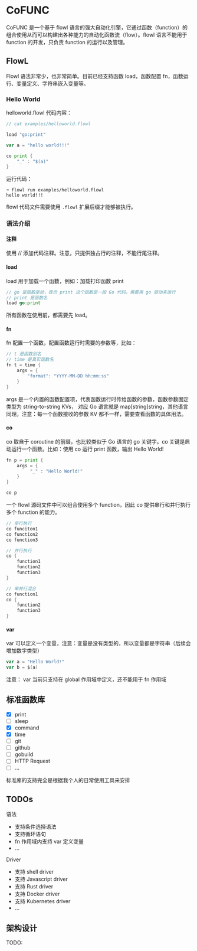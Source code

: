 # CoFUNC
CoFUNC 是一个基于 flowl 语言的强大自动化引擎，它通过函数（function）的组合使用从而可以构建出各种能力的自动化函数流（flow）。flowl 语言不能用于 function 的开发，只负责 function 的运行以及管理。

## FlowL
Flowl 语法非常少，也非常简单。目前已经支持函数 load，函数配置 fn，函数运行、变量定义、字符串嵌入变量等。

### Hello World
helloworld.flowl 代码内容：
```go
// cat examples/helloworld.flowl

load "go:print"

var a = "hello world!!!"

co print {
    "_" : "$(a)"
}

```

运行代码：

```
➜ flowl run examples/helloworld.flowl
hello world!!!
```

flowl 代码文件需要使用 `.flowl` 扩展后缀才能够被执行。

### 语法介绍
#### 注释
使用 // 添加代码注释。注意，只提供独占行的注释，不能行尾注释。

#### load
load 用于加载一个函数，例如：加载打印函数 print

```go
// go 是函数驱动，表示 print 这个函数是一段 Go 代码，需要用 go 驱动来运行
// print 是函数名
load go:print
```

所有函数在使用前，都需要先 load。

#### fn
fn 配置一个函数，配置函数运行时需要的参数等，比如：

```go
// t 是函数别名
// time 是真实函数名
fn t = time {
    args = {
        "format": "YYYY-MM-DD hh:mm:ss"
    }
}
``` 

args 是一个内置的函数配置项，代表函数运行时传给函数的参数，函数参数固定类型为 string-to-string KVs， 对应 Go 语言就是 map[string]string，其他语言同理。注意：每一个函数接收的参数 KV 都不一样，需要查看函数的具体用法。

#### co
co 取自于 coroutine 的前缀，也比较类似于 Go 语言的 go 关键字。co 关键是启动运行一个函数。比如：使用 co 运行 print 函数，输出 Hello World!

```go
fn p = print {
    args = {
         "_" : "Hello World!" 
    }
}

co p
```

一个 flowl 源码文件中可以组合使用多个 function，因此 co 提供串行和并行执行多个 function 的能力。

```go
// 串行执行
co funciton1
co function2
co function3
```

```go
// 并行执行
co {
    function1
    function2
    function3
}
```

```go
// 串并行混合
co function1
co {
    function2
    function3
}
```

#### var
var 可以定义一个变量，注意：变量是没有类型的，所以变量都是字符串（后续会增加数字类型）

```go
var a = "Hello World!"
var b = $(a)
``` 

注意： var 当前只支持在 global 作用域中定义，还不能用于 fn 作用域

## 标准函数库
- [x] print
- [ ] sleep
- [x] command
- [x] time
- [ ] git
- [ ] github
- [ ] gobuild
- [ ] HTTP Request
- [ ] ...

标准库的支持完全是根据我个人的日常使用工具来安排

## TODOs
语法
* 支持条件选择语法
* 支持循环语句
* fn 作用域内支持 var 定义变量
* ...

Driver
* 支持 shell driver
* 支持 Javascript driver
* 支持 Rust driver
* 支持 Docker driver
* 支持 Kubernetes driver
* ...

## 架构设计

TODO: